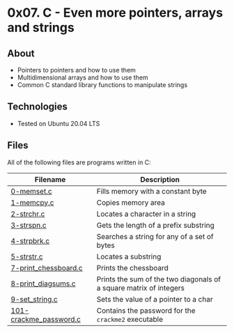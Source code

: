 # 0x07. C - Even more pointers, arrays and strings

## About
- Pointers to pointers and how to use them
- Multidimensional arrays and how to use them
- Common C standard library functions to manipulate strings

## Technologies
* Tested on Ubuntu 20.04 LTS

## Files
All of the following files are programs written in C:

| Filename | Description |
| -------- | ----------- |
| [0-memset.c](./0-memset.c) | Fills memory with a constant byte |
| [1-memcpy.c](./1-memcpy.c) | Copies memory area |
| [2-strchr.c](./2-strchr.c) | Locates a character in a string |
| [3-strspn.c](./3-strspn.c) | Gets the length of a prefix substring |
| [4-strpbrk.c](./4-strpbrk.c) | Searches a string for any of a set of bytes |
| [5-strstr.c](./5-strstr.c) | Locates a substring |
| [7-print_chessboard.c](./7-print_chessboard.c) | Prints the chessboard |
| [8-print_diagsums.c](./8-print_diagsums.c) | Prints the sum of the two diagonals of a square matrix of integers |
| [9-set_string.c](./9-set_string.c) | Sets the value of a pointer to a char |
| [101-crackme_password.c](./101-crackme_password.c) | Contains the password for the `crackme2` executable |
